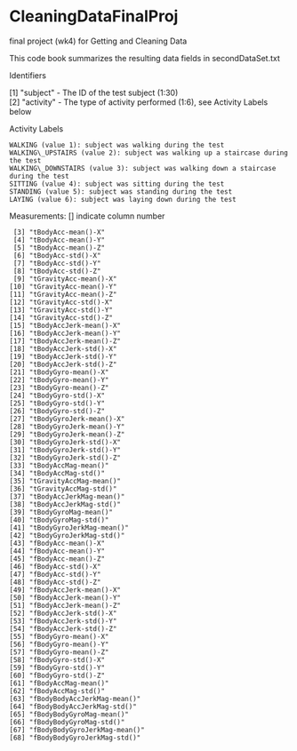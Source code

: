 # CleaningDataFinalProj
final project (wk4) for Getting and Cleaning Data

This code book summarizes the resulting data fields in secondDataSet.txt

Identifiers

 [1] "subject"  - The ID of the test subject (1:30)                
 [2] "activity" - The type of activity performed (1:6), see Activity Labels below
 
Activity Labels

    WALKING (value 1): subject was walking during the test
    WALKING\_UPSTAIRS (value 2): subject was walking up a staircase during the test
    WALKING\_DOWNSTAIRS (value 3): subject was walking down a staircase during the test
    SITTING (value 4): subject was sitting during the test
    STANDING (value 5): subject was standing during the test
    LAYING (value 6): subject was laying down during the test

Measurements: [] indicate column number             
                  
     [3] "tBodyAcc-mean()-X"          
     [4] "tBodyAcc-mean()-Y"          
     [5] "tBodyAcc-mean()-Z"          
     [6] "tBodyAcc-std()-X"           
     [7] "tBodyAcc-std()-Y"           
     [8] "tBodyAcc-std()-Z"           
     [9] "tGravityAcc-mean()-X"       
    [10] "tGravityAcc-mean()-Y"       
    [11] "tGravityAcc-mean()-Z"       
    [12] "tGravityAcc-std()-X"        
    [13] "tGravityAcc-std()-Y"        
    [14] "tGravityAcc-std()-Z"        
    [15] "tBodyAccJerk-mean()-X"      
    [16] "tBodyAccJerk-mean()-Y"      
    [17] "tBodyAccJerk-mean()-Z"      
    [18] "tBodyAccJerk-std()-X"       
    [19] "tBodyAccJerk-std()-Y"       
    [20] "tBodyAccJerk-std()-Z"       
    [21] "tBodyGyro-mean()-X"         
    [22] "tBodyGyro-mean()-Y"         
    [23] "tBodyGyro-mean()-Z"         
    [24] "tBodyGyro-std()-X"          
    [25] "tBodyGyro-std()-Y"          
    [26] "tBodyGyro-std()-Z"          
    [27] "tBodyGyroJerk-mean()-X"     
    [28] "tBodyGyroJerk-mean()-Y"     
    [29] "tBodyGyroJerk-mean()-Z"     
    [30] "tBodyGyroJerk-std()-X"      
    [31] "tBodyGyroJerk-std()-Y"      
    [32] "tBodyGyroJerk-std()-Z"      
    [33] "tBodyAccMag-mean()"         
    [34] "tBodyAccMag-std()"          
    [35] "tGravityAccMag-mean()"      
    [36] "tGravityAccMag-std()"       
    [37] "tBodyAccJerkMag-mean()"     
    [38] "tBodyAccJerkMag-std()"      
    [39] "tBodyGyroMag-mean()"        
    [40] "tBodyGyroMag-std()"         
    [41] "tBodyGyroJerkMag-mean()"    
    [42] "tBodyGyroJerkMag-std()"     
    [43] "fBodyAcc-mean()-X"          
    [44] "fBodyAcc-mean()-Y"          
    [45] "fBodyAcc-mean()-Z"          
    [46] "fBodyAcc-std()-X"           
    [47] "fBodyAcc-std()-Y"           
    [48] "fBodyAcc-std()-Z"           
    [49] "fBodyAccJerk-mean()-X"      
    [50] "fBodyAccJerk-mean()-Y"      
    [51] "fBodyAccJerk-mean()-Z"      
    [52] "fBodyAccJerk-std()-X"       
    [53] "fBodyAccJerk-std()-Y"       
    [54] "fBodyAccJerk-std()-Z"       
    [55] "fBodyGyro-mean()-X"         
    [56] "fBodyGyro-mean()-Y"         
    [57] "fBodyGyro-mean()-Z"         
    [58] "fBodyGyro-std()-X"          
    [59] "fBodyGyro-std()-Y"          
    [60] "fBodyGyro-std()-Z"          
    [61] "fBodyAccMag-mean()"         
    [62] "fBodyAccMag-std()"          
    [63] "fBodyBodyAccJerkMag-mean()" 
    [64] "fBodyBodyAccJerkMag-std()"  
    [65] "fBodyBodyGyroMag-mean()"    
    [66] "fBodyBodyGyroMag-std()"     
    [67] "fBodyBodyGyroJerkMag-mean()"
    [68] "fBodyBodyGyroJerkMag-std()" 
